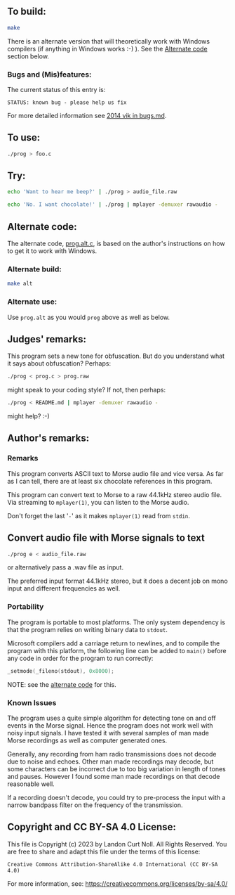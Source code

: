 ## To build:

```sh
make
```

There is an alternate version that will theoretically work with Windows
compilers (if anything in Windows works :-) ). See the [Alternate
code](#alternate-code) section below.


### Bugs and (Mis)features:

The current status of this entry is:

```
STATUS: known bug - please help us fix
```

For more detailed information see [2014 vik in bugs.md](/bugs.md#2014-vik).


## To use:

```sh
./prog > foo.c
```


## Try:

```sh
echo 'Want to hear me beep?' | ./prog > audio_file.raw

echo 'No. I want chocolate!' | ./prog | mplayer -demuxer rawaudio -
```


## Alternate code:

The alternate code, [prog.alt.c](prog.alt.c), is based on the author's
instructions on how to get it to work with Windows.


### Alternate build:

```sh
make alt
```


### Alternate use:

Use `prog.alt` as you would `prog` above as well as below.


## Judges' remarks:

This program sets a new tone for obfuscation. But do you understand
what it says about obfuscation? Perhaps:

```sh
./prog < prog.c > prog.raw
```

might speak to your coding style? If not, then perhaps:

```sh
./prog < README.md | mplayer -demuxer rawaudio -

```

might help? :-)


## Author's remarks:

### Remarks

This program converts ASCII text to Morse audio file and vice versa. As far as
I can tell, there are at least six chocolate references in this program.

This program can convert text to Morse to a raw 44.1kHz stereo audio file.
Via streaming to `mplayer(1)`, you can listen to the Morse audio.

Don't forget the last '`-`' as it makes `mplayer(1)` read from `stdin`.


## Convert audio file with Morse signals to text

```sh
./prog e < audio_file.raw
```

or alternatively pass a .wav file as input.

The preferred input format 44.1kHz stereo, but it does a decent job on mono
input and different frequencies as well.


### Portability

The program is portable to most platforms. The only system dependency is that
the program relies on writing binary data to `stdout`.

Microsoft compilers add a carriage return to newlines, and to compile the
program with this platform, the following line can be added to `main()` before
any code in order for the program to run correctly:

```c
_setmode(_fileno(stdout), 0x8000);
```

NOTE: see the [alternate code](prog.alt.c) for this.


### Known Issues

The program uses a quite simple algorithm for detecting tone on and off events
in the Morse signal. Hence the program does not work well with noisy input
signals. I have tested it with several samples of man made Morse recordings as
well as computer generated ones.

Generally, any recording from ham radio transmissions does not decode due to
noise and echoes. Other man made recordings may decode, but some characters
can be incorrect due to too big variation in length of tones and pauses.
However I found some man made recordings on that decode reasonable well.

If a recording doesn't decode, you could try to pre-process the input with a
narrow bandpass filter on the frequency of the transmission.


## Copyright and CC BY-SA 4.0 License:

This file is Copyright (c) 2023 by Landon Curt Noll.  All Rights Reserved.
You are free to share and adapt this file under the terms of this license:

    Creative Commons Attribution-ShareAlike 4.0 International (CC BY-SA 4.0)

For more information, see: https://creativecommons.org/licenses/by-sa/4.0/
